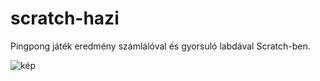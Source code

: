 # scratch-hazi
Pingpong játék eredmény számlálóval és gyorsuló labdával Scratch-ben.

![kép](https://github.com/Simitusi/scratch-hazi/assets/68022933/7892d8ca-805d-4051-9413-db0958abc25a)
